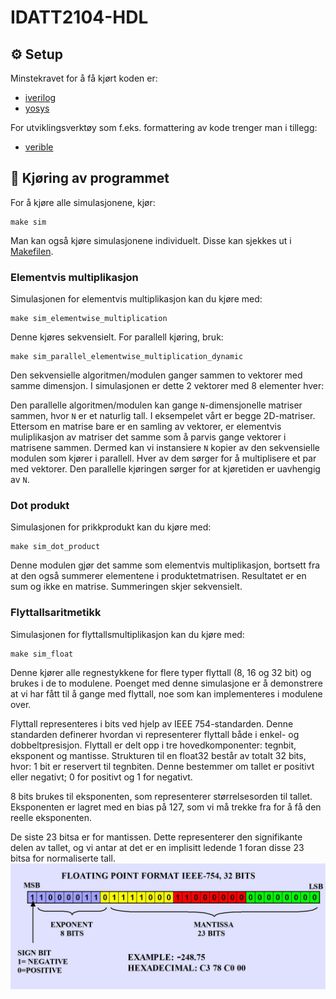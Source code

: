 # IDATT2104-HDL

## ⚙ Setup
Minstekravet for å få kjørt koden er: 
- [iverilog](https://github.com/steveicarus/iverilog/blob/master/README.md)
- [yosys](https://github.com/YosysHQ/yosys/blob/main/README.md)

For utviklingsverktøy som f.eks. formattering av kode trenger man i tillegg:
- [verible](https://chipsalliance.github.io/verible/)
## 🚀 Kjøring av programmet
For å kjøre alle simulasjonene, kjør: 
```
make sim
```
Man kan også kjøre simulasjonene individuelt. Disse kan sjekkes ut i [Makefilen](https://github.com/Katanta/IDATT2104-HDL/blob/main/Makefile).

### Elementvis multiplikasjon
Simulasjonen for elementvis multiplikasjon kan du kjøre med:
```
make sim_elementwise_multiplication
```
Denne kjøres sekvensielt. For parallell kjøring, bruk: 
```
make sim_parallel_elementwise_multiplication_dynamic
```
Den sekvensielle algoritmen/modulen ganger sammen to vektorer med samme dimensjon. I simulasjonen er dette 2 vektorer med 8 elementer hver:

Den parallelle algoritmen/modulen kan gange ```N```-dimensjonelle matriser sammen, hvor ```N``` er et naturlig tall. I eksempelet vårt er begge 2D-matriser. 
Ettersom en matrise bare er en samling av vektorer, er elementvis muliplikasjon av matriser det samme som å parvis gange vektorer i matrisene sammen. 
Dermed kan vi instansiere ```N``` kopier av den sekvensielle modulen som kjører i parallell. Hver av dem sørger for å multiplisere et par med vektorer. 
Den parallelle kjøringen sørger for at kjøretiden er uavhengig av ```N```.

### Dot produkt
Simulasjonen for prikkprodukt kan du kjøre med: 
```
make sim_dot_product
```
Denne modulen gjør det samme som elementvis multiplikasjon, bortsett fra at den også summerer elementene i produktetmatrisen. Resultatet er en sum og ikke en matrise.
Summeringen skjer sekvensielt.

### Flyttallsaritmetikk
Simulasjonen for flyttallsmultiplikasjon kan du kjøre med:
```
make sim_float
```
Denne kjører alle regnestykkene for flere typer flyttall (8, 16 og 32 bit) og brukes i de to modulene.
Poenget med denne simulasjone er å demonstrere at vi har fått til å gange med flyttall, noe som kan 
implementeres i modulene over.

Flyttall representeres i bits ved hjelp av IEEE 754-standarden. Denne standarden definerer hvordan vi representerer flyttall både i enkel- og dobbeltpresisjon.
Flyttall er delt opp i tre hovedkomponenter: tegnbit, eksponent og mantisse. Strukturen til en float32 består av totalt 32 bits, hvor:
1 bit er reservert til tegnbiten. Denne bestemmer om tallet er positivt eller negativt; 0 for positivt og 1 for negativt.

8 bits brukes til eksponenten, som representerer størrelsesorden til tallet. Eksponenten er lagret med en bias på 127, som vi må trekke fra for å få den reelle eksponenten.

De siste 23 bitsa er for mantissen. Dette representerer den signifikante delen av tallet, og vi antar at det er en implisitt ledende 1 foran disse 23 bitsa for normaliserte tall.
![img.png](img.png)
